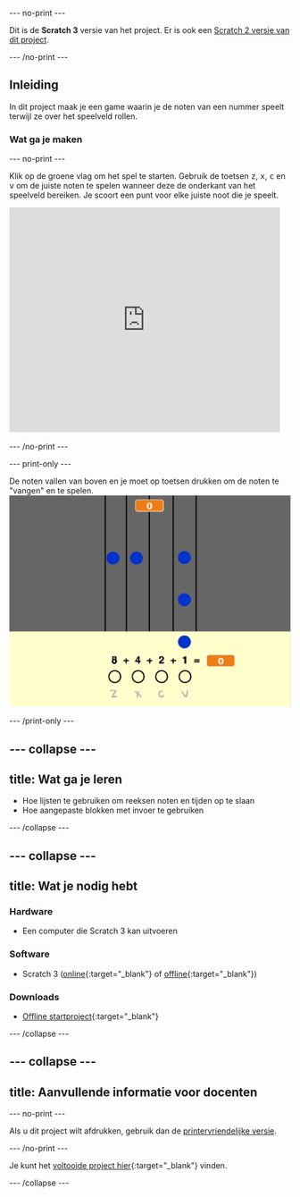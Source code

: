 --- no-print ---

Dit is de **Scratch 3** versie van het project. Er is ook een [Scratch 2 versie van dit project](https://projects.raspberrypi.org/nl-NL/projects/binary-hero-scratch2).

--- /no-print ---

## Inleiding

In dit project maak je een game waarin je de noten van een nummer speelt terwijl ze over het speelveld rollen.

### Wat ga je maken

--- no-print ---

Klik op de groene vlag om het spel te starten. Gebruik de toetsen <kbd>z</kbd>, <kbd>x</kbd>, <kbd>c</kbd> en <kbd>v</kbd> om de juiste noten te spelen wanneer deze de onderkant van het speelveld bereiken. Je scoort een punt voor elke juiste noot die je speelt.

<div class="scratch-preview">
  <iframe allowtransparency="true" width="485" height="402" src="https://scratch.mit.edu/projects/embed/259028053/?autostart=false" frameborder="0" scrolling="no"></iframe>
</div>

--- /no-print ---

--- print-only ---

De noten vallen van boven en je moet op toetsen drukken om de noten te "vangen" en te spelen. ![etalage](images/showcase.png)

--- /print-only ---

--- collapse ---
---
title: Wat ga je leren
---

+ Hoe lijsten te gebruiken om reeksen noten en tijden op te slaan
+ Hoe aangepaste blokken met invoer te gebruiken

--- /collapse ---

--- collapse ---
---
title: Wat je nodig hebt
---

### Hardware

+ Een computer die Scratch 3 kan uitvoeren

### Software

+ Scratch 3 ([online](http://rpf.io/scratchon){:target="_blank"} of [offline](http://rpf.io/scratchoff){:target="_blank"})

### Downloads

+ [Offline startproject](http://rpf.io/p/nl-NL/binary-hero-go){:target="_blank"}

--- /collapse ---

--- collapse ---
---
title: Aanvullende informatie voor docenten
---

--- no-print ---

Als u dit project wilt afdrukken, gebruik dan de [printervriendelijke versie](https://projects.raspberrypi.org/nl-NL/projects/binary-hero/print).

--- /no-print ---

Je kunt het [voltooide project hier](http://rpf.io/p/nl-NL/binary-hero-get){:target="_blank"} vinden.

--- /collapse ---
